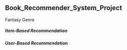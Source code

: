 ## Book_Recommender_System_Project

Fantasy Genre

##### Item-Based Recommendation
##### User-Based Recommendation

